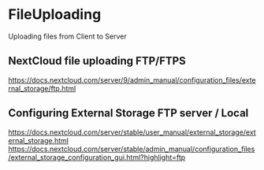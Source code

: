# FileUploading
Uploading files from Client to Server

## NextCloud file uploading FTP/FTPS 
https://docs.nextcloud.com/server/9/admin_manual/configuration_files/external_storage/ftp.html

## Configuring External Storage FTP server / Local
https://docs.nextcloud.com/server/stable/user_manual/external_storage/external_storage.html
https://docs.nextcloud.com/server/stable/admin_manual/configuration_files/external_storage_configuration_gui.html?highlight=ftp
